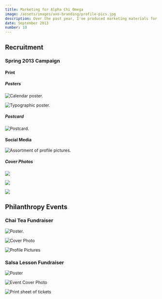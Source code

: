 ```yaml
---
title: Marketing for Alpha Chi Omega
image: /assets/images/axo-branding/profile-pics.jpg
description: Over the past year, I've produced marketing materials for the CMU chapter of Alpha Chi Omega. I've made posters, postcards, Facebook cover photos, and profile pictures for recruitment events and fundraisers.
date: September 2013
number: 10
---
```


## Recruitment

### Spring 2013 Campaign

#### Print

##### Posters

![Calendar poster.](/assets/images/axo-branding/calendar-poster.png)

![Typographic poster.](/assets/images/axo-branding/typeposter.png)

##### Postcard

![Postcard.](/assets/images/axo-branding/schedulecard.png)

#### Social Media

![Assortment of profile pictures.](/assets/images/axo-branding/profile-pics.jpg)

##### Cover Photos

![](/assets/images/axo-branding/allweek-01.png)

![](/assets/images/axo-branding/cob-timeline-2.png)

![](/assets/images/axo-branding/cob-timeline-1.png)

## Philanthropy Events

### Chai Tea Fundraiser

![Poster.](/assets/images/axo-branding/alpha-chai-poster.png)

![Cover Photo](/assets/images/axo-branding/alpha-chai-personal-cover-01.png)

![Profile Pictures](/assets/images/axo-branding/alpha-chai-profile-pics.jpg)

### Salsa Lesson Fundraiser

![Poster](/assets/images/axo-branding/salsa.png)

![Event Cover Photo](/assets/images/axo-branding/salsa-cover-photo.jpg)

![Print sheet of tickets](/assets/images/axo-branding/salsa-tickets.png)



